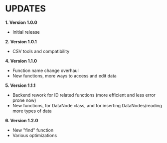 # UPDATES

**1. Version 1.0.0**
- Initial release

**2. Version 1.0.1**
- CSV tools and compatibility

**4. Version 1.1.0**
- Function name change overhaul
- New functions, more ways to access and edit data

**5. Version 1.1.1**
- Backend rework for ID related functions (more efficient and less error prone now)
- New functions, for DataNode class, and for inserting DataNodes/reading more types of data

**6. Version 1.2.0**
- New "find" function
- Various optimizations
